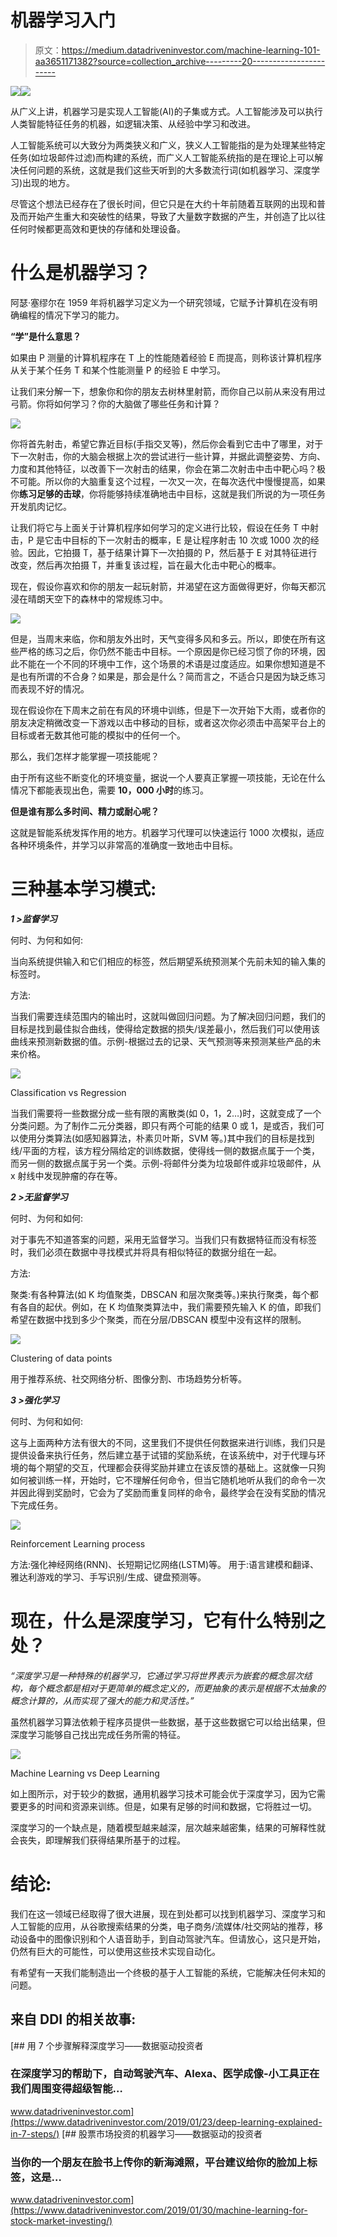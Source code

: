 # 机器学习入门

> 原文：<https://medium.datadriveninvestor.com/machine-learning-101-aa3651171382?source=collection_archive---------20----------------------->

[![](img/e65bb8b6799c645d9258180ddea3250e.png)](http://www.track.datadriveninvestor.com/1B9E)![](img/1bc0521619178bce32040554a576bffe.png)

从广义上讲，机器学习是实现人工智能(AI)的子集或方式。人工智能涉及可以执行人类智能特征任务的机器，如逻辑决策、从经验中学习和改进。

人工智能系统可以大致分为两类狭义和广义，狭义人工智能指的是为处理某些特定任务(如垃圾邮件过滤)而构建的系统，而广义人工智能系统指的是在理论上可以解决任何问题的系统，这就是我们这些天听到的大多数流行词(如机器学习、深度学习)出现的地方。

尽管这个想法已经存在了很长时间，但它只是在大约十年前随着互联网的出现和普及而开始产生重大和突破性的结果，导致了大量数字数据的产生，并创造了比以往任何时候都更高效和更快的存储和处理设备。

# **什么是机器学习？**

阿瑟·塞缪尔在 1959 年将机器学习定义为一个研究领域，它赋予计算机在没有明确编程的情况下学习的能力。

**“学”是什么意思？**

如果由 P 测量的计算机程序在 T 上的性能随着经验 E 而提高，则称该计算机程序从关于某个任务 T 和某个性能测量 P 的经验 E 中学习。

让我们来分解一下，想象你和你的朋友去树林里射箭，而你自己以前从来没有用过弓箭。你将如何学习？你的大脑做了哪些任务和计算？

![](img/b88f73bc71b392188c11679146a45f79.png)

你将首先射击，希望它靠近目标(手指交叉等)，然后你会看到它击中了哪里，对于下一次射击，你的大脑会根据上次的尝试进行一些计算，并据此调整姿势、方向、力度和其他特征，以改善下一次射击的结果，你会在第二次射击中击中靶心吗？极不可能。所以你的大脑重复这个过程，一次又一次，在每次迭代中慢慢提高，如果你**练习足够的击球**，你将能够持续准确地击中目标，这就是我们所说的为一项任务开发肌肉记忆。

让我们将它与上面关于计算机程序如何学习的定义进行比较，假设在任务 T 中射击，P 是它击中目标的下一次射击的概率，E 是让程序射击 10 次或 1000 次的经验。因此，它拍摄 T，基于结果计算下一次拍摄的 P，然后基于 E 对其特征进行改变，然后再次拍摄 T，并重复该过程，旨在最大化击中靶心的概率。

现在，假设你喜欢和你的朋友一起玩射箭，并渴望在这方面做得更好，你每天都沉浸在晴朗天空下的森林中的常规练习中。

![](img/53e4bb76fd4baafecb9622162190f381.png)

但是，当周末来临，你和朋友外出时，天气变得多风和多云。所以，即使在所有这些严格的练习之后，你仍然不能击中目标。一个原因是你已经习惯了你的环境，因此不能在一个不同的环境中工作，这个场景的术语是过度适应。如果你想知道是不是也有所谓的不合身？如果是，那会是什么？简而言之，不适合只是因为缺乏练习而表现不好的情况。

现在假设你在下周末之前在有风的环境中训练，但是下一次开始下大雨，或者你的朋友决定稍微改变一下游戏以击中移动的目标，或者这次你必须击中高架平台上的目标或者无数其他可能的模拟中的任何一个。

那么，我们怎样才能掌握一项技能呢？

由于所有这些不断变化的环境变量，据说一个人要真正掌握一项技能，无论在什么情况下都能表现出色，需要 **10，000 小时**的练习。

**但是谁有那么多时间、精力或耐心呢？**

这就是智能系统发挥作用的地方。机器学习代理可以快速运行 1000 次模拟，适应各种环境条件，并学习以非常高的准确度一致地击中目标。

# 三种基本学习模式:

***1 >监督学习***

何时、为何和如何:

当向系统提供输入和它们相应的标签，然后期望系统预测某个先前未知的输入集的标签时。

方法:

当我们需要连续范围内的输出时，这就叫做回归问题。为了解决回归问题，我们的目标是找到最佳拟合曲线，使得给定数据的损失/误差最小，然后我们可以使用该曲线来预测新数据的值。示例-根据过去的记录、天气预测等来预测某些产品的未来价格。

![](img/dcb5dc65963dbba5cd579a874030978d.png)

Classification vs Regression

当我们需要将一些数据分成一些有限的离散类(如 0，1，2…)时，这就变成了一个分类问题。为了制作二元分类器，即只有两个可能的结果 0 或 1，是或否，我们可以使用分类算法(如感知器算法，朴素贝叶斯，SVM 等。)其中我们的目标是找到线/平面的方程，该方程分隔给定的训练数据，使得线一侧的数据点属于一个类，而另一侧的数据点属于另一个类。示例-将邮件分类为垃圾邮件或非垃圾邮件，从 x 射线中发现肿瘤的存在等。

***2 >无监督学习***

何时、为何和如何:

对于事先不知道答案的问题，采用无监督学习。当我们只有数据特征而没有标签时，我们必须在数据中寻找模式并将具有相似特征的数据分组在一起。

方法:

聚类:有各种算法(如 K 均值聚类，DBSCAN 和层次聚类等。)来执行聚类，每个都有各自的起伏。例如，在 K 均值聚类算法中，我们需要预先输入 K 的值，即我们希望在数据中找到多少个聚类，而在分层/DBSCAN 模型中没有这样的限制。

![](img/aa7a53556c01ec346cb321b266765158.png)

Clustering of data points

用于推荐系统、社交网络分析、图像分割、市场趋势分析等。

***3 >强化学习***

何时、为何和如何:

这与上面两种方法有很大的不同，这里我们不提供任何数据来进行训练，我们只是提供设备来执行任务，然后建立基于试错的奖励系统，在该系统中，对于代理与环境的每个期望的交互，代理都会获得奖励并建立在该反馈的基础上。这就像一只狗如何被训练一样，开始时，它不理解任何命令，但当它随机地听从我们的命令一次并因此得到奖励时，它会为了奖励而重复同样的命令，最终学会在没有奖励的情况下完成任务。

![](img/27c6f2e6d5d06a744d832e4bfca8ff07.png)

Reinforcement Learning process

方法:强化神经网络(RNN)、长短期记忆网络(LSTM)等。
用于:语言建模和翻译、雅达利游戏的学习、手写识别/生成、键盘预测等。

# 现在，什么是深度学习，它有什么特别之处？

*“深度学习是一种特殊的机器学习，它通过学习将世界表示为嵌套的概念层次结构，每个概念都是相对于更简单的概念定义的，而更抽象的表示是根据不太抽象的概念计算的，从而实现了强大的能力和灵活性。”*

虽然机器学习算法依赖于程序员提供一些数据，基于这些数据它可以给出结果，但深度学习能够自己找出完成任务所需的特征。

![](img/ec8d17a72705da916d95a81c002dbeca.png)

Machine Learning vs Deep Learning

如上图所示，对于较少的数据，通用机器学习技术可能会优于深度学习，因为它需要更多的时间和资源来训练。但是，如果有足够的时间和数据，它将胜过一切。

深度学习的一个缺点是，随着模型越来越深，层次越来越密集，结果的可解释性就会丧失，即理解我们获得结果所基于的过程。

# 结论:

我们在这一领域已经取得了很大进展，现在到处都可以找到机器学习、深度学习和人工智能的应用，从谷歌搜索结果的分类，电子商务/流媒体/社交网站的推荐，移动设备中的图像识别和个人语音助手，到自动驾驶汽车。但请放心，这只是开始，仍然有巨大的可能性，可以使用这些技术实现自动化。

有希望有一天我们能制造出一个终极的基于人工智能的系统，它能解决任何未知的问题。

## 来自 DDI 的相关故事:

[](https://www.datadriveninvestor.com/2019/01/23/deep-learning-explained-in-7-steps/) [## 用 7 个步骤解释深度学习——数据驱动投资者

### 在深度学习的帮助下，自动驾驶汽车、Alexa、医学成像-小工具正在我们周围变得超级智能…

www.datadriveninvestor.com](https://www.datadriveninvestor.com/2019/01/23/deep-learning-explained-in-7-steps/) [](https://www.datadriveninvestor.com/2019/01/30/machine-learning-for-stock-market-investing/) [## 股票市场投资的机器学习——数据驱动的投资者

### 当你的一个朋友在脸书上传你的新海滩照，平台建议给你的脸加上标签，这是…

www.datadriveninvestor.com](https://www.datadriveninvestor.com/2019/01/30/machine-learning-for-stock-market-investing/)